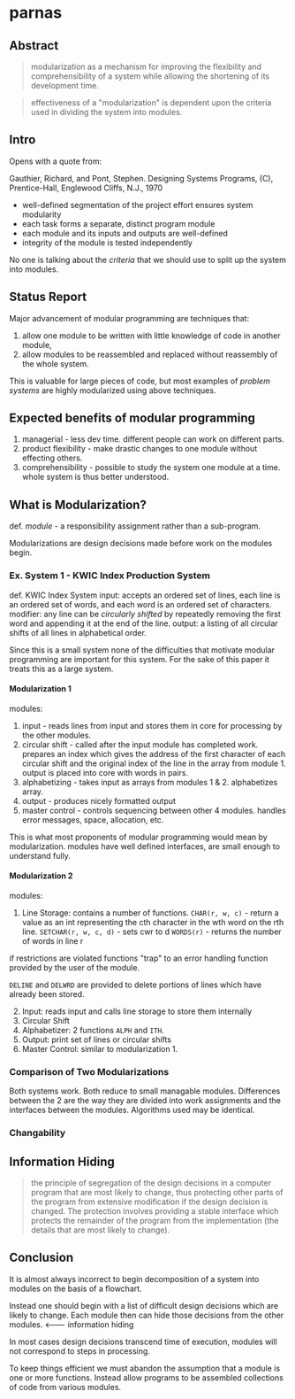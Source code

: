 # parnas

## Abstract

> modularization as a mechanism for improving the flexibility and comprehensibility of a system while allowing the shortening of its development time.

> effectiveness of a "modularization" is dependent upon the criteria used in dividing the system into modules.

## Intro

Opens with a quote from:

Gauthier, Richard, and Pont, Stephen. Designing Systems
Programs, (C), Prentice-Hall, Englewood Cliffs, N.J., 1970

* well-defined segmentation of the project effort ensures system modularity
* each task forms a separate, distinct program module
* each module and its inputs and outputs are well-defined
* integrity of the module is tested independently

No one is talking about the _criteria_ that we should use to split up the system into modules.

## Status Report

Major advancement of modular programming are techniques that:

1. allow one module to be written with little knowledge of code in another module,
2. allow modules to be reassembled and replaced without reassembly of the whole system.

This is valuable for large pieces of code, but most examples of _problem systems_ are highly modularized using above techniques.

## Expected benefits of modular programming

1. managerial - less dev time. different people can work on different parts.
2. product flexibility - make drastic changes to one module without effecting others.
3. comprehensibility - possible to study the system one module at a time. whole system is thus better understood.

## What is Modularization?

def. _module_ - a responsibility assignment rather than a sub-program.

Modularizations are design decisions made before work on the modules begin.

### Ex. System 1 - KWIC Index Production System

def. KWIC Index System
input: accepts an ordered set of lines, each line is an ordered set of words, and each word is an ordered set of characters.
modifier: any line can be _circularly shifted_ by repeatedly removing the first word and appending it at the end of the line.
output: a listing of all circular shifts of all lines in alphabetical order.

Since this is a small system none of the difficulties that motivate modular programming are important for this system. For the sake of this paper it treats this as a large system.

#### Modularization 1

modules:
1. input - reads lines from input and stores them in core for processing by the other modules.
2. circular shift - called after the input module has completed work. prepares an index which gives the address of the first character of each circular shift and the original index of the line in the array from module 1. output is placed into core with words in pairs.
3. alphabetizing - takes input as arrays from modules 1 & 2. alphabetizes array.
4. output - produces nicely formatted output
5. master control - controls sequencing between other 4 modules. handles error messages, space, allocation, etc.

This is what most proponents of modular programming would mean by modularization. modules have well defined interfaces, are small enough to understand fully.

#### Modularization 2

modules:
1. Line Storage: contains a number of functions.
  `CHAR(r, w, c)` - return a value as an int representing the cth character in the wth word on the rth line.
  `SETCHAR(r, w, c, d)` - sets cwr to d
  `WORDS(r)` - returns the number of words in line r

  if restrictions are violated functions "trap" to an error handling function provided by the user of the module.

  `DELINE` and `DELWRD` are provided to delete portions of lines which have already been stored.

2. Input: reads input and calls line storage to store them internally
3. Circular Shift
4. Alphabetizer: 2 functions `ALPH` and `ITH`.
5. Output: print set of lines or circular shifts
6. Master Control: similar to modularization 1.

### Comparison of Two Modularizations

Both systems work. Both reduce to small managable modules. Differences between the 2 are the way they are divided into work assignments and the interfaces between the modules. Algorithms used may be identical.

### Changability


## Information Hiding

> the principle of segregation of the design decisions in a computer program that are most likely to change, thus protecting other parts of the program from extensive modification if the design decision is changed. The protection involves providing a stable interface which protects the remainder of the program from the implementation (the details that are most likely to change).

## Conclusion

It is almost always incorrect to begin decomposition of a system into modules on the basis of a flowchart.

Instead one should begin with a list of difficult design decisions which are likely to change. Each module then can hide those decisions from the other modules. <--- information hiding

In most cases design decisions transcend time of execution, modules will not correspond to steps in processing.

To keep things efficient we must abandon the assumption that a module is one or more functions. Instead allow programs to be assembled collections of code from various modules.
